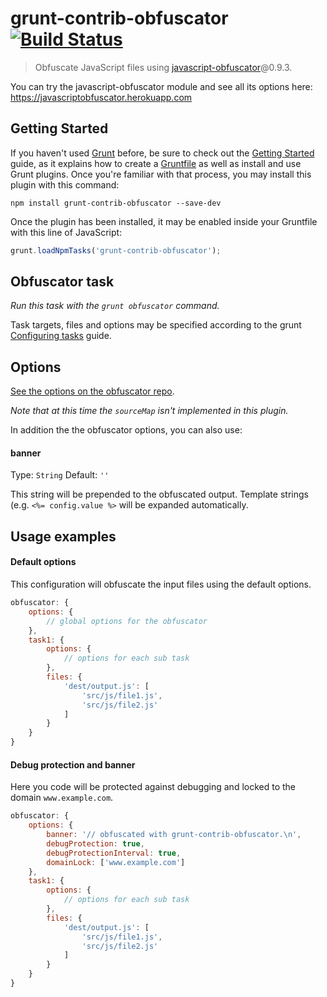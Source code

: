 # grunt-contrib-obfuscator [![Build Status](https://travis-ci.org/javascript-obfuscator/grunt-contrib-obfuscator.svg?branch=master)](https://travis-ci.org/javascript-obfuscator/grunt-contrib-obfuscator)

> Obfuscate JavaScript files using [javascript-obfuscator](https://github.com/javascript-obfuscator/javascript-obfuscator)@0.9.3.

You can try the javascript-obfuscator module and see all its options here: https://javascriptobfuscator.herokuapp.com

## Getting Started

If you haven't used [Grunt](http://gruntjs.com/) before, be sure to check out the [Getting Started](http://gruntjs.com/getting-started) guide, as it explains how to create a [Gruntfile](http://gruntjs.com/sample-gruntfile) as well as install and use Grunt plugins. Once you're familiar with that process, you may install this plugin with this command:

```shell
npm install grunt-contrib-obfuscator --save-dev
```

Once the plugin has been installed, it may be enabled inside your Gruntfile with this line of JavaScript:

```js
grunt.loadNpmTasks('grunt-contrib-obfuscator');
```

## Obfuscator task
_Run this task with the `grunt obfuscator` command._

Task targets, files and options may be specified according to the grunt [Configuring tasks](http://gruntjs.com/configuring-tasks) guide.

## Options

[See the options on the obfuscator repo](https://github.com/javascript-obfuscator/javascript-obfuscator#javascript-obfuscator-options).

_Note that at this time the `sourceMap` isn't implemented in this plugin._

In addition the the obfuscator options, you can also use:

#### banner
Type: `String`
Default: `''`

This string will be prepended to the obfuscated output. Template strings (e.g. `<%= config.value %>` will be expanded automatically.

## Usage examples

#### Default options

This configuration will obfuscate the input files using the default options.

```javascript
obfuscator: {
    options: {
        // global options for the obfuscator
    },
    task1: {
        options: {
            // options for each sub task
        },
        files: {
            'dest/output.js': [
                'src/js/file1.js',
                'src/js/file2.js'
            ]
        }
    }
}
```

#### Debug protection and banner

Here you code will be protected against debugging and locked to the domain `www.example.com`.

```javascript
obfuscator: {
    options: {
        banner: '// obfuscated with grunt-contrib-obfuscator.\n',
        debugProtection: true,
        debugProtectionInterval: true,
        domainLock: ['www.example.com']
    },
    task1: {
        options: {
            // options for each sub task
        },
        files: {
            'dest/output.js': [
                'src/js/file1.js',
                'src/js/file2.js'
            ]
        }
    }
}
```
